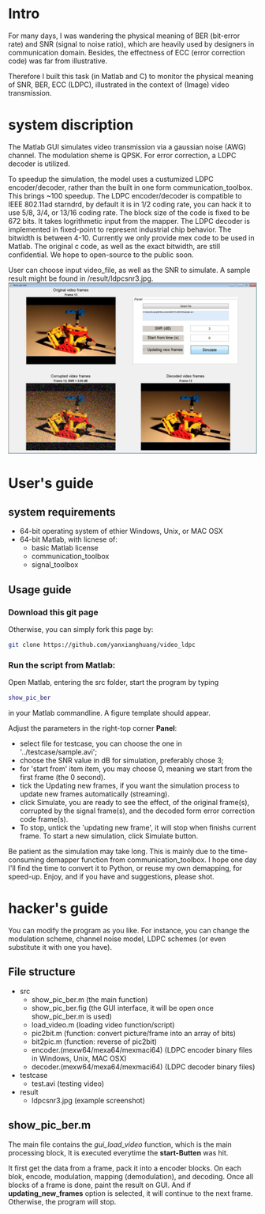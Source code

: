 # Intro
For many days, I was wandering the physical meaning of BER (bit-error rate) and SNR (signal to noise ratio), which are heavily used by designers in communication domain. Besides, the effectness of ECC (error correction code) was far from illustrative.

Therefore I built this task (in Matlab and C) to monitor the physical meaning of SNR, BER, ECC (LDPC), illustrated in the context of (Image) video transmission.


# system discription
The Matlab GUI simulates video transmission via a gaussian noise (AWG) channel. The modulation sheme is QPSK. For error correction, a LDPC decoder is utilized.

To speedup the simulation, the model uses a custumized LDPC encoder/decoder, rather than the built in one form communication_toolbox. This brings ~100 speedup. The LDPC encoder/decoder is compatible to IEEE 802.11ad starndrd, by default it is in 1/2 coding rate, you can hack it to use 5/8, 3/4, or 13/16 coding rate. The block size of the code is fixed to be 672 bits. It takes logrithmetic input from the mapper. The LDPC decoder is implemented in fixed-point to represent industrial chip behavior. The bitwidth is between 4-10. Currently we only provide mex code to be used in Matlab. The original c code, as well as the exact bitwidth, are still confidential. We hope to open-source to the public soon.

User can choose input video_file, as well as the SNR to simulate. A sample result might be found in /result/ldpcsnr3.jpg.
![Example simulation result](/result/ldpcsnr3.jpg)






# User's guide

## system requirements
* 64-bit operating system of ethier Windows, Unix, or MAC OSX
* 64-bit Matlab, with licnese of:
  * basic Matlab license
  * communication_toolbox
  * signal_toolbox

## Usage guide
### Download this git page
Otherwise, you can simply fork this page by:
```bash
git clone https://github.com/yanxianghuang/video_ldpc
```
### Run the script from Matlab:
Open Matlab, entering the src folder, start the program by typing
```Matlab
show_pic_ber
```
in your Matlab commandline. A figure template should appear.

Adjust the parameters in the right-top corner __Panel__:
* select file for testcase, you can choose the one in '../testcase/sample.avi';
* choose the SNR value in dB for simulation, preferably chose 3;
* for 'start from' item item, you may choose 0, meaning we start from the first frame (the 0 second).
* tick the Updating new frames, if you want the simulation process to update new frames automatically (streaming).
* click Simulate, you are ready to see the effect, of the original frame(s), corrupted by the signal frame(s), and the decoded form error correction code frame(s).
*  To stop, untick the 'updating new frame', it will stop when finishs current frame. To start a new simulation, click Simulate button.

Be patient as the simulation may take long. This is mainly due to the time-consuming demapper function from communication_toolbox. I hope one day I'll find the time to convert it to Python, or reuse my own demapping, for speed-up.
Enjoy, and if you have and suggestions, please shot.








# hacker's guide

You can modify the program as you like. For instance, you can change the modulation scheme, channel noise model, LDPC schemes (or even substitute it with one you have).

## File structure

* src
  * show_pic_ber.m (the main function)
  * show_pic_ber.fig (the GUI interface, it will be open once show_pic_ber.m is used)
  * load_video.m (loading video function/script)
  * pic2bit.m (function: convert picture/frame into an array of bits)
  * bit2pic.m (function: reverse of pic2bit)
  * encoder.(mexw64/mexa64/mexmaci64) (LDPC encoder binary files in Windows, Unix, MAC OSX)
  * decoder.(mexw64/mexa64/mexmaci64) (LDPC decoder binary files)
* testcase
  * test.avi (testing video)
* result
  * ldpcsnr3.jpg (example screenshot)

## show_pic_ber.m
The main file contains the _gui_load_video_ function, which is the main processing block, It is executed everytime the __start-Butten__ was hit.

It first get the data from a frame, pack it into a encoder blocks. On each blok, encode, modulation, mapping (demodulation), and decoding. Once all blocks of a frame is done, paint the result on GUI. And if __updating_new_frames__ option is selected, it will continue to the next frame. Otherwise, the program will stop.

